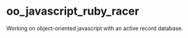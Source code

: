 oo_javascript_ruby_racer
========================
Working on object-oriented javascript with an active record database.
